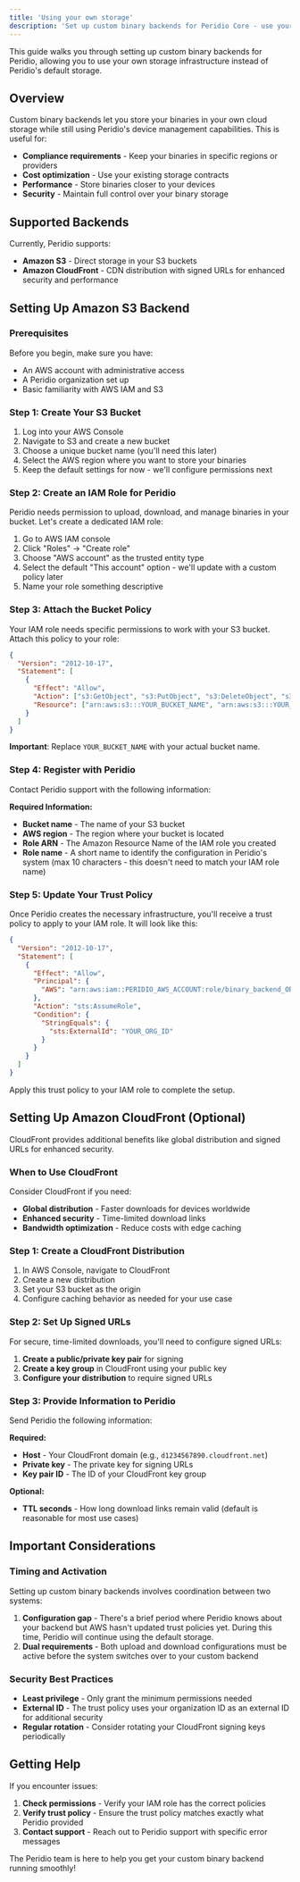 ```yaml
---
title: 'Using your own storage'
description: 'Set up custom binary backends for Peridio Core - use your own cloud storage infrastructure while maintaining device management capabilities for compliance and cost optimization.'
---
```


This guide walks you through setting up custom binary backends for Peridio, allowing you to use your own storage infrastructure instead of Peridio's default storage.

## Overview

Custom binary backends let you store your binaries in your own cloud storage while still using Peridio's device management capabilities. This is useful for:

- **Compliance requirements** - Keep your binaries in specific regions or providers
- **Cost optimization** - Use your existing storage contracts
- **Performance** - Store binaries closer to your devices
- **Security** - Maintain full control over your binary storage

## Supported Backends

Currently, Peridio supports:

- **Amazon S3** - Direct storage in your S3 buckets
- **Amazon CloudFront** - CDN distribution with signed URLs for enhanced security and performance

## Setting Up Amazon S3 Backend

### Prerequisites

Before you begin, make sure you have:

- An AWS account with administrative access
- A Peridio organization set up
- Basic familiarity with AWS IAM and S3

### Step 1: Create Your S3 Bucket

1. Log into your AWS Console
2. Navigate to S3 and create a new bucket
3. Choose a unique bucket name (you'll need this later)
4. Select the AWS region where you want to store your binaries
5. Keep the default settings for now - we'll configure permissions next

### Step 2: Create an IAM Role for Peridio

Peridio needs permission to upload, download, and manage binaries in your bucket. Let's create a dedicated IAM role:

1. Go to AWS IAM console
2. Click "Roles" → "Create role"
3. Choose "AWS account" as the trusted entity type
4. Select the default "This account" option - we'll update with a custom policy later
5. Name your role something descriptive

### Step 3: Attach the Bucket Policy

Your IAM role needs specific permissions to work with your S3 bucket. Attach this policy to your role:

```json
{
  "Version": "2012-10-17",
  "Statement": [
    {
      "Effect": "Allow",
      "Action": ["s3:GetObject", "s3:PutObject", "s3:DeleteObject", "s3:ListBucket"],
      "Resource": ["arn:aws:s3:::YOUR_BUCKET_NAME", "arn:aws:s3:::YOUR_BUCKET_NAME/*"]
    }
  ]
}
```

**Important**: Replace `YOUR_BUCKET_NAME` with your actual bucket name.

### Step 4: Register with Peridio

Contact Peridio support with the following information:

**Required Information:**

- **Bucket name** - The name of your S3 bucket
- **AWS region** - The region where your bucket is located
- **Role ARN** - The Amazon Resource Name of the IAM role you created
- **Role name** - A short name to identify the configuration in Peridio's system (max 10 characters - this doesn't need to match your IAM role name)

### Step 5: Update Your Trust Policy

Once Peridio creates the necessary infrastructure, you'll receive a trust policy to apply to your IAM role. It will look like this:

```json
{
  "Version": "2012-10-17",
  "Statement": [
    {
      "Effect": "Allow",
      "Principal": {
        "AWS": "arn:aws:iam::PERIDIO_AWS_ACCOUNT:role/binary_backend_ORG_ID_ROLE_NAME"
      },
      "Action": "sts:AssumeRole",
      "Condition": {
        "StringEquals": {
          "sts:ExternalId": "YOUR_ORG_ID"
        }
      }
    }
  ]
}
```

Apply this trust policy to your IAM role to complete the setup.

## Setting Up Amazon CloudFront (Optional)

CloudFront provides additional benefits like global distribution and signed URLs for enhanced security.

### When to Use CloudFront

Consider CloudFront if you need:

- **Global distribution** - Faster downloads for devices worldwide
- **Enhanced security** - Time-limited download links
- **Bandwidth optimization** - Reduce costs with edge caching

### Step 1: Create a CloudFront Distribution

1. In AWS Console, navigate to CloudFront
2. Create a new distribution
3. Set your S3 bucket as the origin
4. Configure caching behavior as needed for your use case

### Step 2: Set Up Signed URLs

For secure, time-limited downloads, you'll need to configure signed URLs:

1. **Create a public/private key pair** for signing
2. **Create a key group** in CloudFront using your public key
3. **Configure your distribution** to require signed URLs

### Step 3: Provide Information to Peridio

Send Peridio the following information:

**Required:**

- **Host** - Your CloudFront domain (e.g., `d1234567890.cloudfront.net`)
- **Private key** - The private key for signing URLs
- **Key pair ID** - The ID of your CloudFront key group

**Optional:**

- **TTL seconds** - How long download links remain valid (default is reasonable for most use cases)

## Important Considerations

### Timing and Activation

Setting up custom binary backends involves coordination between two systems:

1. **Configuration gap** - There's a brief period where Peridio knows about your backend but AWS hasn't updated trust policies yet. During this time, Peridio will continue using the default storage.
2. **Dual requirements** - Both upload and download configurations must be active before the system switches over to your custom backend

### Security Best Practices

- **Least privilege** - Only grant the minimum permissions needed
- **External ID** - The trust policy uses your organization ID as an external ID for additional security
- **Regular rotation** - Consider rotating your CloudFront signing keys periodically

## Getting Help

If you encounter issues:

1. **Check permissions** - Verify your IAM role has the correct policies
2. **Verify trust policy** - Ensure the trust policy matches exactly what Peridio provided
3. **Contact support** - Reach out to Peridio support with specific error messages

The Peridio team is here to help you get your custom binary backend running smoothly!
